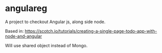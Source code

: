 # angulareg

A project to checkout Angular js, along side node. 

Based in: https://scotch.io/tutorials/creating-a-single-page-todo-app-with-node-and-angular

Will use shared object instead of Mongo.